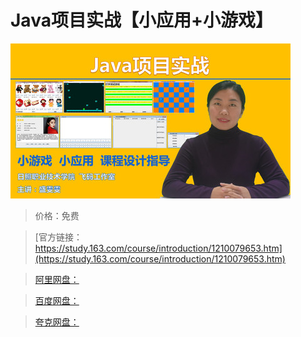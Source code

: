 # Java项目实战【小应用+小游戏】

![img](../../../assets/study163/free/237082c6315648429a6f9b826d72cc7f.JPG)

> 价格：免费

> [官方链接：https://study.163.com/course/introduction/1210079653.htm](https://study.163.com/course/introduction/1210079653.htm)

> [阿里网盘：]()

> [百度网盘：]()

> [夸克网盘：]()
